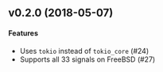 <a name="v0.2.0"></a>
## v0.2.0 (2018-05-07)

#### Features
 * Uses `tokio` instead of `tokio_core` (#24)
 * Supports all 33 signals on FreeBSD (#27)

